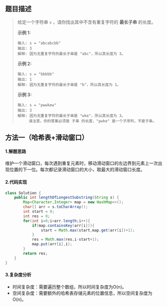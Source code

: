 ## 题目描述
> 给定一个字符串 `s` ，请你找出其中不含有重复字符的 **最长子串** 的长度。
>
>  
>
> **示例 1:**
>
> ```
> 输入: s = "abcabcbb"
> 输出: 3 
> 解释: 因为无重复字符的最长子串是 "abc"，所以其长度为 3。
> ```
>
> **示例 2:**
>
> ```
> 输入: s = "bbbbb"
> 输出: 1
> 解释: 因为无重复字符的最长子串是 "b"，所以其长度为 1。
> ```
>
> **示例 3:**
>
> ```
> 输入: s = "pwwkew"
> 输出: 3
> 解释: 因为无重复字符的最长子串是 "wke"，所以其长度为 3。
>      请注意，你的答案必须是 子串 的长度，"pwke" 是一个子序列，不是子串。
> ```


## 方法一（哈希表+滑动窗口）
#### 1.解题思路
维护一个滑动窗口，每次遇到重复元素时，移动滑动窗口的左边界到元素上一次出现位置的下一位。每次都记录滑动窗口的大小，取最大的滑动窗口长度。

#### 2.代码实现
```java
class Solution {
    public int lengthOfLongestSubstring(String s) {
        Map<Character,Integer> map = new HashMap<>();
        char[] arr = s.toCharArray();
        int start = 0;
        int res = 0;
        for(int i=0;i<arr.length;i++){
            if(map.containsKey(arr[i])){
                start = Math.max(start,map.get(arr[i])+1);
            }
            res = Math.max(res,i-start+1);
            map.put(arr[i],i);
        }
        return res;
    }
}
```
#### 3.复杂度分析

 - 时间复杂度：需要遍历整个数组，所以时间复杂度为O(n)。
 - 空间复杂度：需要额外的哈希表存储元素的位置信息，所以空间复杂度为O(n)。
